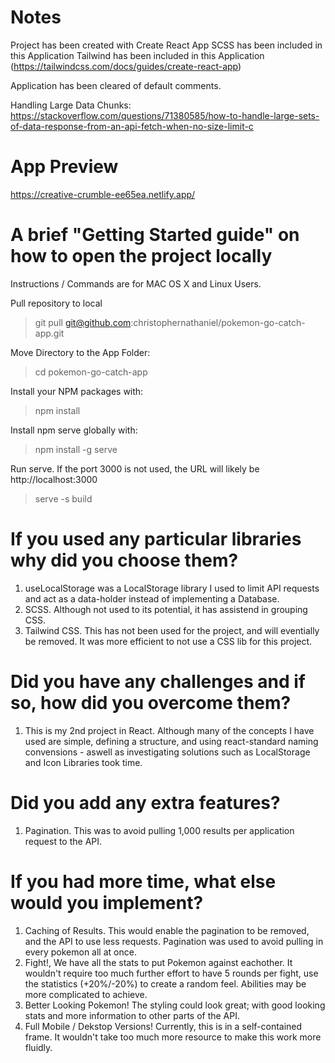 # Notes

Project has been created with Create React App
SCSS has been included in this Application
Tailwind has been included in this Application (https://tailwindcss.com/docs/guides/create-react-app)

Application has been cleared of default comments.

Handling Large Data Chunks: https://stackoverflow.com/questions/71380585/how-to-handle-large-sets-of-data-response-from-an-api-fetch-when-no-size-limit-c

# App Preview

https://creative-crumble-ee65ea.netlify.app/

# A brief "Getting Started guide" on how to open the project locally

Instructions / Commands are for MAC OS X and Linux Users.

Pull repository to local

> git pull git@github.com:christophernathaniel/pokemon-go-catch-app.git

Move Directory to the App Folder:

> cd pokemon-go-catch-app

Install your NPM packages with:

> npm install

Install npm serve globally with:

> npm install -g serve

Run serve. If the port 3000 is not used, the URL will likely be http://localhost:3000

> serve -s build

# If you used any particular libraries why did you choose them?

1. useLocalStorage was a LocalStorage library I used to limit API requests and act as a data-holder instead of implementing a Database.
2. SCSS. Although not used to its potential, it has assistend in grouping CSS.
3. Tailwind CSS. This has not been used for the project, and will eventially be removed. It was more efficient to not use a CSS lib for this project.

# Did you have any challenges and if so, how did you overcome them?

1. This is my 2nd project in React. Although many of the concepts I have used are simple, defining a structure, and using react-standard naming convensions - aswell as investigating solutions such as LocalStorage and Icon Libraries took time.

# Did you add any extra features?

1. Pagination. This was to avoid pulling 1,000 results per application request to the API.

# If you had more time, what else would you implement?

1. Caching of Results. This would enable the pagination to be removed, and the API to use less requests. Pagination was used to avoid pulling in every pokemon all at once.
2. Fight!, We have all the stats to put Pokemon against eachother. It wouldn't require too much further effort to have 5 rounds per fight, use the statistics (+20%/-20%) to create a random feel. Abilities may be more complicated to achieve.
3. Better Looking Pokemon! The styling could look great; with good looking stats and more information to other parts of the API.
4. Full Mobile / Dekstop Versions! Currently, this is in a self-contained frame. It wouldn't take too much more resource to make this work more fluidly.
